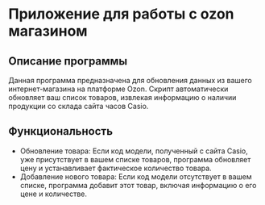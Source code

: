 # Приложение для работы с ozon магазином

## Описание программы

Данная программа предназначена для обновления данных из вашего интернет-магазина на платформе Ozon. Скрипт автоматически обновляет ваш список товаров, извлекая информацию о наличии продукции со склада сайта часов Casio.

## Функциональность

- Обновление товара: Если код модели, полученный с сайта Casio, уже присутствует в вашем списке товаров, программа обновляет цену и устанавливает фактическое количество товара.
- Добавление нового товара: Если код модели отсутствует в вашем списке, программа добавит этот товар, включая информацию о его цене и количестве.
